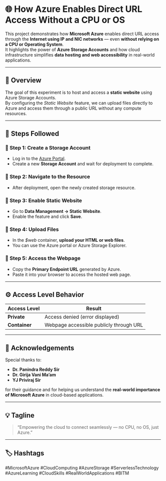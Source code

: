 # 🌐 How Azure Enables Direct URL Access Without a CPU or OS

This project demonstrates how **Microsoft Azure** enables direct URL access through the **Internet using IP and NIC networks** — even **without relying on a CPU or Operating System**.  
It highlights the power of **Azure Storage Accounts** and how cloud infrastructure simplifies **data hosting and web accessibility** in real-world applications.

---

## 🚀 Overview

The goal of this experiment is to host and access a **static website** using Azure Storage Accounts.  
By configuring the *Static Website* feature, we can upload files directly to Azure and access them through a public URL without any compute resources.

---

## 🧭 Steps Followed

### 🔹 Step 1: Create a Storage Account
- Log in to the [Azure Portal](https://portal.azure.com/).  
- Create a new **Storage Account** and wait for deployment to complete.

### 🔹 Step 2: Navigate to the Resource
- After deployment, open the newly created storage resource.

### 🔹 Step 3: Enable Static Website
- Go to **Data Management → Static Website**.  
- Enable the feature and click **Save**.

### 🔹 Step 4: Upload Files
- In the *$web* container, **upload your HTML or web files**.  
- You can use the Azure portal or Azure Storage Explorer.

### 🔹 Step 5: Access the Webpage
- Copy the **Primary Endpoint URL** generated by Azure.  
- Paste it into your browser to access the hosted web page.

---

## ⚙️ Access Level Behavior

| Access Level | Result |
|---------------|--------|
| **Private**   | Access denied (error displayed) |
| **Container** | Webpage accessible publicly through URL |

---

## 🙏 Acknowledgements

Special thanks to:  
- **Dr. Panindra Reddy Sir**  
- **Dr. Girija Vani Ma’am**  
- **YJ Priviraj Sir**  

for their guidance and for helping us understand the **real-world importance of Microsoft Azure** in cloud-based applications.

---

## 💡 Tagline

> “Empowering the cloud to connect seamlessly — no CPU, no OS, just Azure.”

---

## 🏷️ Hashtags

#MicrosoftAzure #CloudComputing #AzureStorage #ServerlessTechnology #AzureLearning #CloudSkills #RealWorldApplications #BITM
